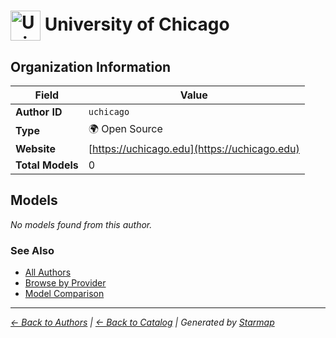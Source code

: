 # <img src="https://raw.githubusercontent.com/agentstation/starmap/master/internal/embedded/logos/uchicago.svg" alt="University of Chicago logo" width="48" height="48" style="vertical-align: middle;"> University of Chicago
  
  
  
## Organization Information
  
| Field | Value |
|---------|---------|
| **Author ID** | `uchicago` |
| **Type** | 🌍 Open Source |
| **Website** | [https://uchicago.edu](https://uchicago.edu) |
| **Total Models** | 0 |

  
## Models
  
*No models found from this author.*
  
### See Also
  
- [All Authors](../)
- [Browse by Provider](../../providers/)
- [Model Comparison](../../models/)
  
---
*_[← Back to Authors](../) | [← Back to Catalog](../../) | Generated by [Starmap](https://github.com/agentstation/starmap)_*